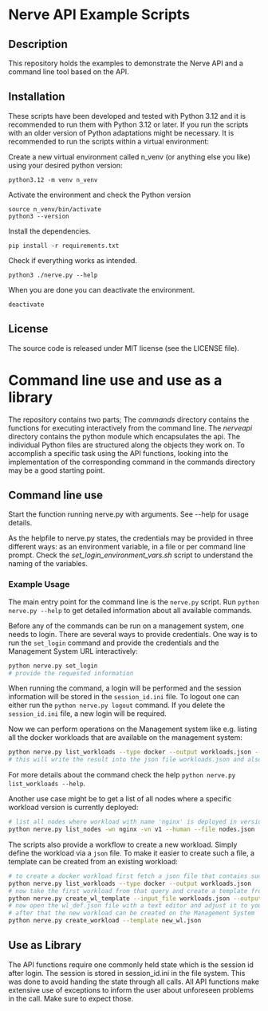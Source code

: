 # Nerve API Example Scripts

## Description

This repository holds the examples to demonstrate the Nerve API and a command line tool based on the API. 

## Installation

These scripts have been developed and tested with Python 3.12 and it is recommended to run them with Python 3.12 or later. If you run the scripts with an older version of Python adaptations might be necessary. It is recommended to run the scripts within a virtual environment:


Create a new virtual environment called n_venv (or anything else you like) using your desired python version:
```
python3.12 -m venv n_venv
```

Activate the environment and check the Python version
```
source n_venv/bin/activate
python3 --version
```

Install the dependencies.
```
pip install -r requirements.txt
```

Check if everything works as intended.
```
python3 ./nerve.py --help
```


When you are done you can deactivate the environment.
```
deactivate
```


## License

The source code is released under MIT license (see the LICENSE file).

# Command line use and use as a library

The repository contains two parts;
The *commands* directory contains the functions for executing interactively from the command line.
The *nerveapi* directory contains the python module which encapsulates the api.
The individual Python files are structured along the objects they work on. To accomplish a specific task using the API functions, looking into the implementation of the corresponding command in the commands directory may be a good starting point.


## Command line use

Start the function running nerve.py with arguments. See --help for usage details.

As the helpfile to nerve.py states, the credentials may be provided in three different ways: as an environment variable, in a file or per command line prompt. 
Check the *set_login_environment_vars.sh* script to understand the naming of the variables.

### Example Usage

The main entry point for the command line is the `nerve.py` script. Run `python nerve.py --help` to get detailed information about all available commands.

Before any of the commands can be run on a management system, one needs to login. There are several ways to provide credentials. One way is to run the `set_login` command and provide the credentials and the Management System URL interactively:

```bash
python nerve.py set_login
# provide the requested information
```

When running the command, a login will be performed and the session information will be stored in the `session_id.ini` file. To logout one can either run the `python nerve.py logout` command. If you delete the `session_id.ini` file, a new login will be required.

Now we can perform operations on the Management system like e.g. listing all the docker workloads that are available on the management system:

```bash
python nerve.py list_workloads --type docker --output workloads.json --human
# this will write the result into the json file workloads.json and also print it to the command line in a human readable way
```
For more details about the command check the help `python nerve.py list_workloads --help`.

Another use case might be to get a list of all nodes where a specific workload version is currently deployed:
```bash
# list all nodes where workload with name 'nginx' is deployed in version 'v1' and save output also as json in 'nodes.json'
python nerve.py list_nodes -wn nginx -vn v1 --human --file nodes.json
```

The scripts also provide a workflow to create a new workload. Simply define the workload via a `json` file. To make it easier to create such a file, a template can be created from an existing workload:
```bash
# to create a docker workload first fetch a json file that contains such workload definitions from existing workloads on the management system
python nerve.py list_workloads --type docker --output workloads.json
# now take the first workload from that query and create a template from it for the new workload to be created
python nerve.py create_wl_template --input_file workloads.json --output_file wl_def.json
# now open the wl_def.json file with a text editor and adjust it to your needs to represent the new workload to be created and save it e.g. as 'new_wl.json'
# after that the new workload can be created on the Management System
python nerve.py create_workload --template new_wl.json
```

## Use as Library

The API functions require one commonly held state which is the session id after login. The session is stored in session_id.ini in the file system. This was done to avoid handing the state through all calls.
All API functions make extensive use of exceptions to inform the user about unforeseen problems in the call. Make sure to expect those.
